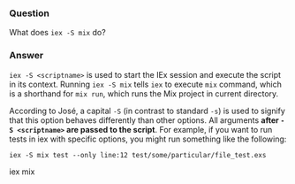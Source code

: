 ### Question
What does `iex -S mix` do?


### Answer
`iex -S <scriptname>` is used to start the IEx session and execute the script in
its context. Running `iex -S mix` tells `iex` to execute `mix` command, which is a
shorthand for `mix run`, which runs the Mix project in current directory.

According to José, a capital `-S` (in contrast to standard `-s`) is used to
signify that this option behaves differently than other options. All arguments
**after `-S <scriptname>` are passed to the script**. For example, if you want
to run tests in iex with specific options, you might run something like the
following:

```
iex -S mix test --only line:12 test/some/particular/file_test.exs
```


iex mix
